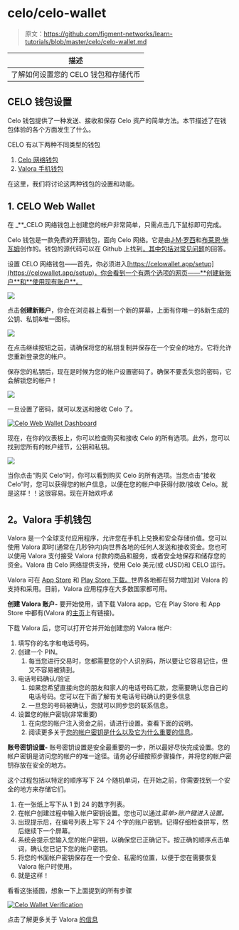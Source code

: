 # celo/celo-wallet

> 原文：<https://github.com/figment-networks/learn-tutorials/blob/master/celo/celo-wallet.md>

| 描述 |
| --- |
| 了解如何设置您的 CELO 钱包和存储代币 |

## **CELO 钱包设置**

Celo 钱包提供了一种发送、接收和保存 Celo 资产的简单方法。本节描述了在钱包体验的各个方面发生了什么。

CELO 有以下两种不同类型的钱包

1.  [Celo 网络钱包](https://celowallet.app/)
2.  [Valora 手机钱包](https://valoraapp.com/)

在这里，我们将讨论这两种钱包的设置和功能。

## **1\. CELO Web Wallet**

在 _**_CELO 网络钱包上创建您的帐户非常简单，只需点击几下鼠标即可完成。

Celo 钱包是一款免费的开源钱包，面向 Celo 网络。它是由[J·M·罗西](https://twitter.com/RossyWrote)和[布莱恩·施瓦姆](https://www.linkedin.com/in/brianschwalm/)创作的。钱包的源代码可以在 Github 上找到[，其中包括对](https://github.com/celo-tools/celo-web-wallet)[常见问题](https://github.com/celo-tools/celo-web-wallet/blob/master/FAQ.md)的回答。

设置 CELO 网络钱包——首先，你必须进入[https://celowallet.app/setup](https://celowallet.app/setup)，你会看到一个有两个选项的网页——**创建新账户**和**使用现有账户**。

![](img/7ee089c1c0347350fd314f9e498440c7.png)

点击**创建新账户**，你会在浏览器上看到一个新的屏幕，上面有你唯一的&新生成的公钥、私钥&唯一图标。

![](img/34fa3c1af0ff162acc36530b26b6ac3d.png)

在点击继续按钮之前，请确保将您的私钥复制并保存在一个安全的地方。它将允许您重新登录您的帐户。

保存您的私钥后，现在是时候为您的帐户设置密码了。确保不要丢失您的密码，它会解锁您的帐户！

![](img/bc55add13bb1b88299945f71c8dfc71b.png)

一旦设置了密码，就可以发送和接收 Celo 了。

[![Celo Web Wallet Dashboard](img/bcc991bfcdde489c33ee7ede68627ad4.png)](https://github.com/figment-networks/learn-tutorials/raw/master/assets/image%20%2819%29.png)

现在，在你的仪表板上，你可以检查购买和接收 Celo 的所有选项。此外，您可以找到您所有的帐户细节，公钥和私钥。

![](img/db21838304ca72cdda93954c8d87d3fa.png)

当你点击“购买 Celo”时，你可以看到购买 Celo 的所有选项。当您点击“接收 Celo”时，您可以获得您的帐户信息，以便在您的帐户中获得付款/接收 Celo。就是这样！！这很容易。现在开始欢呼<g-emoji class="g-emoji" alias="moneybag" fallback-src="https://github.githubassets.cimg/icons/emoji/unicode/1f4b0.png">💰</g-emoji>

## **2。Valora 手机钱包**

Valora 是一个全球支付应用程序，允许您在手机上兑换和安全存储价值。您可以使用 Valora 即时(通常在几秒钟内)向世界各地的任何人发送和接收资金。您也可以使用 Valora 支付接受 Valora 付款的商品和服务，或者安全地保存和储存您的资金。Valora 由 Celo 网络提供支持，使用 Celo 美元(或 cUSD)和 CELO 运行。

Valora 可在 [App Store](https://apps.apple.com/app/id1520414263) 和 [Play Store 下载。](https://play.google.com/store/apps/details?id=co.clabs.valora&hl=en_US&gl=US)世界各地都在努力增加对 Valora 的支持和采用。目前，Valora 应用程序在大多数国家都可用。

**创建 Valora 账户-** 要开始使用，请下载 Valora app。它在 Play Store 和 App Store 中都有(Valora 的[主页](https://valoraapp.com/)上有链接)。

下载 Valora 后，您可以打开它并开始创建您的 Valora 帐户:

1.  填写你的名字和电话号码。
2.  创建一个 PIN。
    1.  每当您进行交易时，您都需要您的个人识别码，所以要让它容易记住，但又不容易被猜到。
3.  电话号码确认/验证
    1.  如果您希望直接向您的朋友和家人的电话号码汇款，您需要确认您自己的电话号码。您可以在下面了解有关电话号码确认的更多信息
    2.  一旦您的号码被确认，您就可以同步您的联系信息。
4.  设置您的帐户密钥(非常重要)
    1.  在向您的帐户注入资金之前，请进行设置。查看下面的说明。
    2.  阅读更多关于[您的帐户密钥是什么以及它为什么重要的信息](https://valoraapp.com/support/account-key)。

**账号密钥设置-** 账号密钥设置是安全最重要的一步，所以最好尽快完成设置。您的帐户密钥是访问您的帐户的唯一途径。请务必仔细按照步骤操作，并将您的帐户密钥存放在安全的地方。

这个过程包括以特定的顺序写下 24 个随机单词，在开始之前，你需要找到一个安全的地方来存储它们。

1.  在一张纸上写下从 1 到 24 的数字列表。
2.  在帐户创建过程中输入帐户密钥设置。您也可以通过*菜单>账户键进入设置。*
3.  出现提示后，在编号列表上写下 24 个字的账户密钥。记得仔细检查拼写，然后继续下一个屏幕。
4.  系统会提示您输入您的帐户密钥，以确保您已正确记下。按正确的顺序点击单词，确认您已记下您的帐户密钥。
5.  将您的书面帐户密钥保存在一个安全、私密的位置，以便于您在需要恢复 Valora 帐户时使用。
6.  就是这样！

看看这张插图，想象一下上面提到的所有步骤

[![Celo Wallet Verification](img/c3c425762b65e28b850bc624e3125151.png)](https://github.com/figment-networks/learn-tutorials/raw/master/assets/5.gif)

点击了解更多关于 Valora [的信息](https://valoraapp.com/)